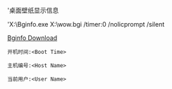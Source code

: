 '桌面壁纸显示信息

'X:\Bginfo.exe X:\wow.bgi /timer:0 /nolicprompt /silent


[Bginfo Download](https://docs.microsoft.com/zh-cn/sysinternals/downloads/bginfo)

```
开机时间:<Boot Time>

主机编号:<Host Name>

当前用户:<User Name>
```
